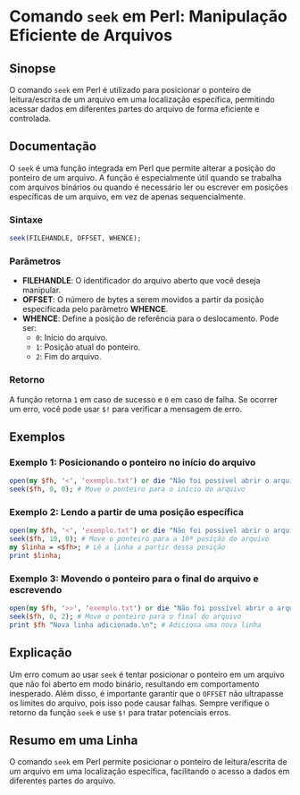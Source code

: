 <!--
Meta Description: # Comando `seek` em Perl: Manipulação Eficiente de Arquivos ## Sinopse O comando `seek` em Perl é utilizado para posicionar o ponteiro de leitura/escr...
Meta Keywords: arquivo, seek, ponteiro, perl, para
-->

# Comando `seek` em Perl: Manipulação Eficiente de Arquivos

## Sinopse
O comando `seek` em Perl é utilizado para posicionar o ponteiro de leitura/escrita de um arquivo em uma localização específica, permitindo acessar dados em diferentes partes do arquivo de forma eficiente e controlada.

## Documentação
O `seek` é uma função integrada em Perl que permite alterar a posição do ponteiro de um arquivo. A função é especialmente útil quando se trabalha com arquivos binários ou quando é necessário ler ou escrever em posições específicas de um arquivo, em vez de apenas sequencialmente.

### Sintaxe
```perl
seek(FILEHANDLE, OFFSET, WHENCE);
```

### Parâmetros
- **FILEHANDLE**: O identificador do arquivo aberto que você deseja manipular.
- **OFFSET**: O número de bytes a serem movidos a partir da posição especificada pelo parâmetro **WHENCE**.
- **WHENCE**: Define a posição de referência para o deslocamento. Pode ser:
  - `0`: Início do arquivo.
  - `1`: Posição atual do ponteiro.
  - `2`: Fim do arquivo.

### Retorno
A função retorna `1` em caso de sucesso e `0` em caso de falha. Se ocorrer um erro, você pode usar `$!` para verificar a mensagem de erro.

## Exemplos

### Exemplo 1: Posicionando o ponteiro no início do arquivo
```perl
open(my $fh, '<', 'exemplo.txt') or die "Não foi possível abrir o arquivo: $!";
seek($fh, 0, 0); # Move o ponteiro para o início do arquivo
```

### Exemplo 2: Lendo a partir de uma posição específica
```perl
open(my $fh, '<', 'exemplo.txt') or die "Não foi possível abrir o arquivo: $!";
seek($fh, 10, 0); # Move o ponteiro para a 10ª posição do arquivo
my $linha = <$fh>; # Lê a linha a partir dessa posição
print $linha;
```

### Exemplo 3: Movendo o ponteiro para o final do arquivo e escrevendo
```perl
open(my $fh, '>>', 'exemplo.txt') or die "Não foi possível abrir o arquivo: $!";
seek($fh, 0, 2); # Move o ponteiro para o final do arquivo
print $fh "Nova linha adicionada.\n"; # Adiciona uma nova linha
```

## Explicação
Um erro comum ao usar `seek` é tentar posicionar o ponteiro em um arquivo que não foi aberto em modo binário, resultando em comportamento inesperado. Além disso, é importante garantir que o `OFFSET` não ultrapasse os limites do arquivo, pois isso pode causar falhas. Sempre verifique o retorno da função `seek` e use `$!` para tratar potenciais erros.

## Resumo em uma Linha
O comando `seek` em Perl permite posicionar o ponteiro de leitura/escrita de um arquivo em uma localização específica, facilitando o acesso a dados em diferentes partes do arquivo.